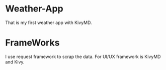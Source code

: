 # Weather-App
That is my first weather app with KivyMD.

# FrameWorks
I use request framework to scrap the data. 
For UI/UX framework is KivyMD and Kivy.
